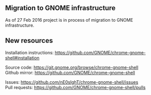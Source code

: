 Migration to GNOME infrastructure
------------

As of 27 Feb 2016 project is in process of migration
to GNOME infrastructure.

New resources
------------

Installation instructions: https://github.com/GNOME/chrome-gnome-shell#installation

Source code: https://git.gnome.org/browse/chrome-gnome-shell  
Github mirror: https://github.com/GNOME/chrome-gnome-shell

Issues: https://github.com/nE0sIghT/chrome-gnome-shell/issues  
Pull requests: https://github.com/GNOME/chrome-gnome-shell/pulls
